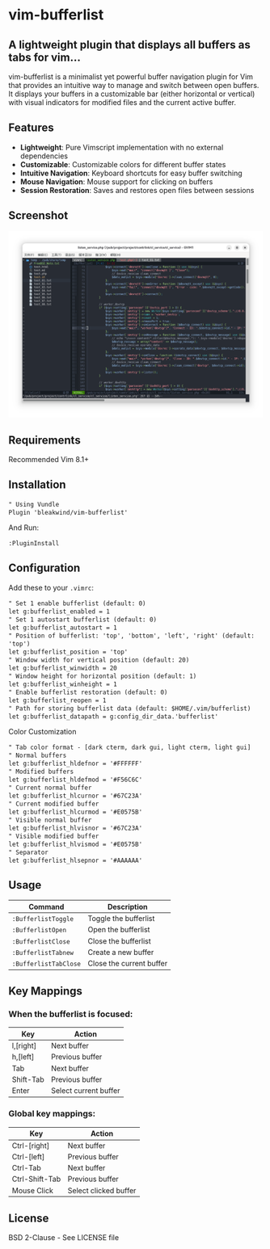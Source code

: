 # vim-bufferlist

## A lightweight plugin that displays all buffers as tabs for vim...
vim-bufferlist is a minimalist yet powerful buffer navigation plugin for Vim that provides an intuitive way to manage and switch between open buffers. It displays your buffers in a customizable bar (either horizontal or vertical) with visual indicators for modified files and the current active buffer.

## Features
- **Lightweight**: Pure Vimscript implementation with no external dependencies
- **Customizable**: Customizable colors for different buffer states
- **Intuitive Navigation**: Keyboard shortcuts for easy buffer switching
- **Mouse Navigation**: Mouse support for clicking on buffers
- **Session Restoration**: Saves and restores open files between sessions

## Screenshot
![Bufferlist Screenshot](https://github.com/bleakwind/vim-bufferlist/blob/main/vim-bufferlist.png)

## Requirements
Recommended Vim 8.1+

## Installation
```vim
" Using Vundle
Plugin 'bleakwind/vim-bufferlist'
```

And Run:
```vim
:PluginInstall
```

## Configuration
Add these to your `.vimrc`:
```vim
" Set 1 enable bufferlist (default: 0)
let g:bufferlist_enabled = 1
" Set 1 autostart bufferlist (default: 0)
let g:bufferlist_autostart = 1
" Position of bufferlist: 'top', 'bottom', 'left', 'right' (default: 'top')
let g:bufferlist_position = 'top'
" Window width for vertical position (default: 20)
let g:bufferlist_winwidth = 20
" Window height for horizontal position (default: 1)
let g:bufferlist_winheight = 1
" Enable bufferlist restoration (default: 0)
let g:bufferlist_reopen = 1
" Path for storing bufferlist data (default: $HOME/.vim/bufferlist)
let g:bufferlist_datapath = g:config_dir_data.'bufferlist'
```

Color Customization
```vim
" Tab color format - [dark cterm, dark gui, light cterm, light gui]
" Normal buffers
let g:bufferlist_hldefnor = '#FFFFFF'
" Modified buffers
let g:bufferlist_hldefmod = '#F56C6C'
" Current normal buffer
let g:bufferlist_hlcurnor = '#67C23A'
" Current modified buffer
let g:bufferlist_hlcurmod = '#E0575B'
" Visible normal buffer
let g:bufferlist_hlvisnor = '#67C23A'
" Visible modified buffer
let g:bufferlist_hlvismod = '#E0575B'
" Separator
let g:bufferlist_hlsepnor = '#AAAAAA'
```

## Usage
| Command               | Description              |
| --------------------- | ------------------------ |
| `:BufferlistToggle`   | Toggle the bufferlist    |
| `:BufferlistOpen`     | Open the bufferlist      |
| `:BufferlistClose`    | Close the bufferlist     |
| `:BufferlistTabnew`   | Create a new buffer      |
| `:BufferlistTabClose` | Close the current buffer |

## Key Mappings

### When the bufferlist is focused:
| Key            | Action                |
| -------------- | --------------------- |
| l,[right]      | Next buffer           |
| h,[left]       | Previous buffer       |
| Tab            | Next buffer           |
| Shift-Tab      | Previous buffer       |
| Enter          | Select current buffer |

### Global key mappings:
| Key            | Action
| -------------- | ----------------------|
| Ctrl-[right]   | Next buffer           |
| Ctrl-[left]    | Previous buffer       |
| Ctrl-Tab       | Next buffer           |
| Ctrl-Shift-Tab | Previous buffer       |
| Mouse Click    | Select clicked buffer |

## License
BSD 2-Clause - See LICENSE file
